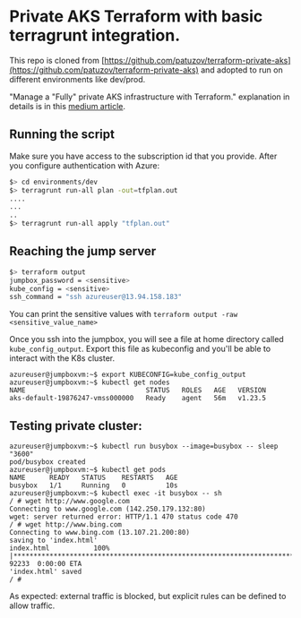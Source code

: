 # Private AKS Terraform with basic terragrunt integration.

This repo is cloned from [https://github.com/patuzov/terraform-private-aks](https://github.com/patuzov/terraform-private-aks) and adopted to run on different environments like dev/prod.



"Manage a "Fully" private AKS infrastructure with Terraform." explanation in details is in this [medium article](https://medium.com/@paveltuzov/create-a-fully-private-aks-infrastructure-with-terraform-e92358f0bf65?source=friends_link&sk=124faab1bb557c25c0ed536ae09af0a3).

## Running the script

Make sure you have access to the subscription id that you provide.
After you configure authentication with Azure:
```bash
$> cd environments/dev
$> terragrunt run-all plan -out=tfplan.out
....
...
..
$> terragrunt run-all apply "tfplan.out"
```

## Reaching the jump server
```bash
$> terraform output
jumpbox_password = <sensitive>
kube_config = <sensitive>
ssh_command = "ssh azureuser@13.94.158.183"
```

You can print the sensitive values with `terraform output -raw <sensitive_value_name>`

Once you ssh into the jumpbox, you will see a file at home directory called `kube_config_output`.
Export this file as kubeconfig and you'll be able to interact with the K8s
cluster.
```shell
azureuser@jumpboxvm:~$ export KUBECONFIG=kube_config_output
azureuser@jumpboxvm:~$ kubectl get nodes
NAME                              STATUS   ROLES   AGE   VERSION
aks-default-19876247-vmss000000   Ready    agent   56m   v1.23.5
```

## Testing private cluster:
```
azureuser@jumpboxvm:~$ kubectl run busybox --image=busybox -- sleep "3600"
pod/busybox created
azureuser@jumpboxvm:~$ kubectl get pods
NAME      READY   STATUS    RESTARTS   AGE
busybox   1/1     Running   0          10s
azureuser@jumpboxvm:~$ kubectl exec -it busybox -- sh
/ # wget http://www.google.com
Connecting to www.google.com (142.250.179.132:80)
wget: server returned error: HTTP/1.1 470 status code 470
/ # wget http://www.bing.com
Connecting to www.bing.com (13.107.21.200:80)
saving to 'index.html'
index.html           100% |********************************************************************************************************************************************************************************************************************************| 92233  0:00:00 ETA
'index.html' saved
/ #
```

As expected: external traffic is blocked, but explicit rules can be defined to
allow traffic.
